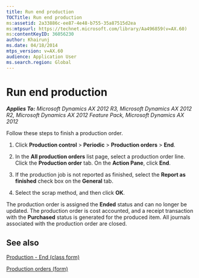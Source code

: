 ```yaml
---
title: Run end production
TOCTitle: Run end production
ms:assetid: 2a33886c-ee87-4e48-b755-35a87515d2ea
ms:mtpsurl: https://technet.microsoft.com/library/Aa496859(v=AX.60)
ms:contentKeyID: 36056230
author: Khairunj
ms.date: 04/18/2014
mtps_version: v=AX.60
audience: Application User
ms.search.region: Global
---
```


# Run end production 


_**Applies To:** Microsoft Dynamics AX 2012 R3, Microsoft Dynamics AX 2012 R2, Microsoft Dynamics AX 2012 Feature Pack, Microsoft Dynamics AX 2012_

Follow these steps to finish a production order.

1.  Click **Production control** \> **Periodic** \> **Production orders** \> **End**.

2.  In the **All production orders** list page, select a production order line. Click the **Production order** tab. On the **Action Pane**, click **End**.

3.  If the production job is not reported as finished, select the **Report as finished** check box on the **General** tab.

4.  Select the scrap method, and then click **OK**.

The production order is assigned the **Ended** status and can no longer be updated. The production order is cost accounted, and a receipt transaction with the **Purchased** status is generated for the produced item. All journals associated with the production order are closed.

## See also

[Production - End (class form)](https://technet.microsoft.com/library/aa582905\(v=ax.60\))

[Production orders (form)](https://technet.microsoft.com/library/aa617966\(v=ax.60\))

  


